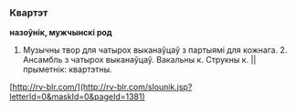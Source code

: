 ### Квартэт
**назоўнік, мужчынскі род**

1. Музычны твор для чатырох выканаўцаў з партыямі для кожнага. 2. Ансамбль з чатырох выканаўцаў. Вакальны к. Струкны к. || прыметнік: квартэтны.

<a rel="author">[http://rv-blr.com/](http://rv-blr.com/slounik.jsp?letterId=0&maskId=0&pageId=1381)</a>
